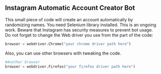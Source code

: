 ## Instagram Automatic Account Creator Bot

<p>This small piece of code will create an account automatically by randomizing names. You need Selenium library installed. This is an ongoing work. Beware that Instagram has security measures to prevent bot usage. Do not forget to change the Web driver you use from the part of the code:</p>

```Python
browser = webdriver.Chrome("your chrome driver path here")
```
Also, you can use other browsers with tweaking the code.
```Python
#Another browser
browser = webdriver.Firefox("your firefox driver path here")
```